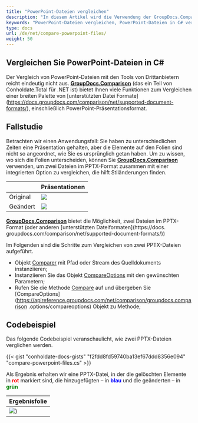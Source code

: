 ```yaml
---
title: "PowerPoint-Dateien vergleichen"
description: "In diesem Artikel wird die Verwendung der GroupDocs.Comparison-API (die Teil von Conholdate.Total für .NET ist) zum Vergleichen von Powerpoint-Dateien erläutert."
keywords: "PowerPoint-Dateien vergleichen, PowerPoint-Dateien in C# vergleichen"
type: docs
url: /de/net/compare-powerpoint-files/
weight: 50
---
```


## Vergleichen Sie PowerPoint-Dateien in C#

Der Vergleich von PowerPoint-Dateien mit den Tools von Drittanbietern reicht eindeutig nicht aus. **[GroupDocs.Comparison](https://products.groupdocs.com/comparison/net)** (das ein Teil von Conholdate.Total für .NET ist) bietet Ihnen viele Funktionen zum Vergleichen einer breiten Palette von [unterstützten Datei Formate] (https://docs.groupdocs.com/comparison/net/supported-document-formats/), einschließlich PowerPoint-Präsentationsformat.

## Fallstudie
Betrachten wir einen Anwendungsfall: Sie haben zu unterschiedlichen Zeiten eine Präsentation gehalten, aber die Elemente auf den Folien sind nicht so angeordnet, wie Sie es ursprünglich getan haben. Um zu wissen, wo sich die Folien unterscheiden, können Sie **[GroupDocs.Comparison](https://products.groupdocs.com/comparison/net)** verwenden, um zwei Dateien im PPTX-Format zusammen mit einer integrierten Option zu vergleichen, die hilft Stiländerungen finden.

| | Präsentationen |
| --- | --- |
|Original | ![](https://docs.groupdocs.com/comparison/net/images/how-to-compare-powerpoint-presentations_1.png)|
|Geändert | ![](https://docs.groupdocs.com/comparison/net/images/how-to-compare-powerpoint-presentations_2.png)|

[**GroupDocs.Comparison**](https://products.groupdocs.com/comparison/net) bietet die Möglichkeit, zwei Dateien im PPTX-Format (oder anderen [unterstützten Dateiformaten](https://docs. groupdocs.com/comparison/net/supported-document-formats/))

Im Folgenden sind die Schritte zum Vergleichen von zwei PPTX-Dateien aufgeführt.

* Objekt [Comparer](https://apireference.groupdocs.com/net/comparison/groupdocs.comparison/comparer) mit Pfad oder Stream des Quelldokuments instanziieren;
* Instanziieren Sie das Objekt [CompareOptions](https://apireference.groupdocs.com/net/comparison/groupdocs.comparison.options/compareoptions) mit den gewünschten Parametern;
* Rufen Sie die Methode [Compare](https://apireference.groupdocs.com/net/comparison/groupdocs.comparison/comparer) auf und übergeben Sie [CompareOptions](https://apireference.groupdocs.com/net/comparison/groupdocs.comparison .options/compareoptions) Objekt zu Methode;

## Codebeispiel
Das folgende Codebeispiel veranschaulicht, wie zwei PPTX-Dateien verglichen werden.

{{< gist "conholdate-docs-gists" "f2fdd8fd59740ba13ef67ddd8356e094" "compare-powerpoint-files.cs" >}}

Als Ergebnis erhalten wir eine PPTX-Datei, in der die gelöschten Elemente in <font color="red">**rot**</font> markiert sind, die hinzugefügten – in <font color="blue">**blau**</font> und die geänderten – in <font color="green">**grün**</font>

| Ergebnisfolie |
| --- |
| ![](https://docs.groupdocs.com/comparison/net/images/how-to-compare-powerpoint-presentations_3.png))






